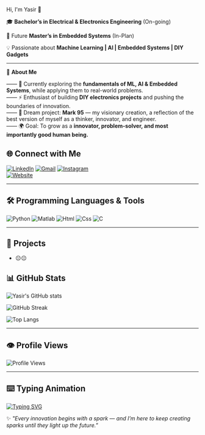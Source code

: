 Hi, I'm Yasir 👋  

🎓 **Bachelor’s in Electrical & Electronics Engineering**  (On-going) 

🚀 Future **Master’s in Embedded Systems** (In-Plan) 

💡 Passionate about **Machine Learning | AI | Embedded Systems | DIY Gadgets**  

---

🌟 **About Me**


—— 🌱 Currently exploring the **fundamentals of ML, AI & Embedded Systems**, while applying them to real-world problems.  
—— ⚡ Enthusiast of building **DIY electronics projects** and pushing the boundaries of innovation.  
—— 🤖 Dream project: **Mark 95** — my visionary creation, a reflection of the best version of myself as a thinker, innovator, and engineer.  
—— 🌍 Goal: To grow as a **innovator, problem-solver, and most importantly good human being.**  


## 🌐 Connect with Me  


[![LinkedIn](https://img.shields.io/badge/LinkedIn-blue?style=for-the-badge&logo=linkedin)](https://linkedin.com/in/https://www.linkedin.com/in/saifuddin-yasir-930918204) 
[![Gmail](https://img.shields.io/badge/Gmail-red?style=for-the-badge&logo=gmail&logoColor=white)](mailto:saifuddinyasir20@gmail.com) 
[![Instagram](https://img.shields.io/badge/Instagram-%23E4405F?style=for-the-badge&logo=instagram)](https://www.instagram.com/saifuddinyasir_95/)  
[![Website](https://img.shields.io/badge/🌐%20My%20Website-Visit-blue?style=for-the-badge&logo=google-chrome)](https://saifuddinyasir.wordpress.com/)

---

## 🛠️ Programming Languages & Tools  

![Python](https://skillicons.dev/icons?i=python) 
![Matlab](https://skillicons.dev/icons?i=matlab) 
![Html](https://skillicons.dev/icons?i=html) 
![Css](https://skillicons.dev/icons?i=css) 
![C](https://skillicons.dev/icons?i=c) 

---

## 🚀 Projects  

 - 😐😐

  

## 📊 GitHub Stats  
![Yasir's GitHub stats](https://github-readme-stats.vercel.app/api?username=Saifuddin-Yasir&show_icons=true&theme=radical)  

![GitHub Streak](https://github-readme-streak-stats.herokuapp.com/?user=Saifuddin-Yasir&theme=tokyonight)  

![Top Langs](https://github-readme-stats.vercel.app/api/top-langs/?username=Saifuddin-Yasir&layout=compact&theme=radical)  

---

## 👁️ Profile Views  
![Profile Views](https://komarev.com/ghpvc/?username=Saifuddin-Yasir&color=brightgreen&style=for-the-badge)  

---

## ⌨️ Typing Animation  
[![Typing SVG](https://readme-typing-svg.herokuapp.com?size=24&color=F7B42C&lines=Machine+Learning+Enthusiast;Building+on+Mark+95;Always+on+Moving)](https://git.io/typing-svg)


✨ *"Every innovation begins with a spark — and I’m here to keep creating sparks until they light up the future."*



